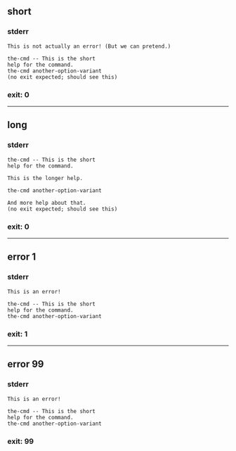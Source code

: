 ## short

### stderr
```
This is not actually an error! (But we can pretend.)

the-cmd -- This is the short
help for the command.
the-cmd another-option-variant
(no exit expected; should see this)
```

### exit: 0

- - - - - - - - - -

## long

### stderr
```
the-cmd -- This is the short
help for the command.

This is the longer help.

the-cmd another-option-variant

And more help about that.
(no exit expected; should see this)
```

### exit: 0

- - - - - - - - - -

## error 1

### stderr
```
This is an error!

the-cmd -- This is the short
help for the command.
the-cmd another-option-variant
```

### exit: 1

- - - - - - - - - -

## error 99

### stderr
```
This is an error!

the-cmd -- This is the short
help for the command.
the-cmd another-option-variant
```

### exit: 99
